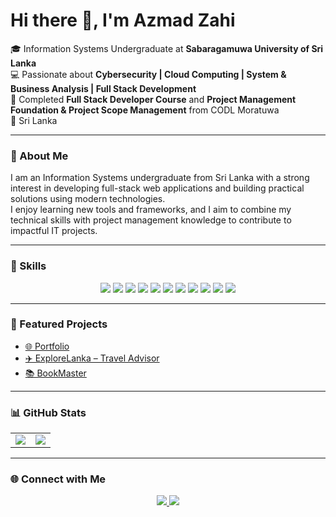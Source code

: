 # Hi there 👋, I'm Azmad Zahi

🎓 Information Systems Undergraduate at **Sabaragamuwa University of Sri Lanka**  
💻 Passionate about **Cybersecurity | Cloud Computing | System & Business Analysis | Full Stack Development**  
🌱 Completed **Full Stack Developer Course** and **Project Management Foundation & Project Scope Management** from CODL Moratuwa  
📍 Sri Lanka

---

### 📝 About Me
I am an Information Systems undergraduate from Sri Lanka with a strong interest in developing full-stack web applications and building practical solutions using modern technologies.  
I enjoy learning new tools and frameworks, and I aim to combine my technical skills with project management knowledge to contribute to impactful IT projects.

---

### 🚀 Skills

<p align="center">
  <img src="https://img.shields.io/badge/Python-3776AB?style=for-the-badge&logo=python&logoColor=white" />
  <img src="https://img.shields.io/badge/Java-007396?style=for-the-badge&logo=java&logoColor=white" />
  <img src="https://img.shields.io/badge/PHP-777BB4?style=for-the-badge&logo=php&logoColor=white" />
  <img src="https://img.shields.io/badge/JavaScript-F7DF1E?style=for-the-badge&logo=javascript&logoColor=black" />
  <img src="https://img.shields.io/badge/TypeScript-3178C6?style=for-the-badge&logo=typescript&logoColor=white" />
  <img src="https://img.shields.io/badge/React-20232A?style=for-the-badge&logo=react&logoColor=61DAFB" />
  <img src="https://img.shields.io/badge/Angular-DD0031?style=for-the-badge&logo=angular&logoColor=white" />
  <img src="https://img.shields.io/badge/Node.js-339933?style=for-the-badge&logo=nodedotjs&logoColor=white" />
  <img src="https://img.shields.io/badge/Express.js-000000?style=for-the-badge&logo=express&logoColor=white" />
  <img src="https://img.shields.io/badge/SQLite-003B57?style=for-the-badge&logo=sqlite&logoColor=white" />
  <img src="https://img.shields.io/badge/Git-F05032?style=for-the-badge&logo=git&logoColor=white" />
</p>

---

### 📌 Featured Projects  
- [🌐 Portfolio](https://github.com/a-zahi2002/Portfolio)  
- [✈️ ExploreLanka – Travel Advisor](https://github.com/a-zahi2002/ExploreLanka-TravelAdvisor-web)  
- [📚 BookMaster](https://github.com/a-zahi2002/BookMaster)  

---

### 📊 GitHub Stats

<table>
<tr>
<td><img src="https://github-readme-stats.vercel.app/api?username=a-zahi2002&show_icons=true&theme=tokyonight" /></td>
<td><img src="https://github-readme-stats.vercel.app/api/top-langs/?username=a-zahi2002&layout=compact&theme=tokyonight" /></td>
</tr>
</table>

---

### 🌐 Connect with Me  

<p align="center">
  <a href="https://www.linkedin.com/in/a-zahi-faleel-a929411aa">
    <img src="https://img.shields.io/badge/LinkedIn-0077B5?style=for-the-badge&logo=linkedin&logoColor=white" />
  </a>
  <a href="mailto:a.zahi2002@gmail.com">
    <img src="https://img.shields.io/badge/Email-D14836?style=for-the-badge&logo=gmail&logoColor=white" />
  </a>
</p>
